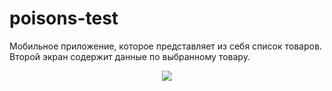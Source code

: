 # poisons-test

Мобильное приложение, которое представляет из себя список товаров. Второй экран содержит данные по выбранному товару.

<div align="center">
  <img src="https://github.com/MikhailUstyantsev/poisons-test/blob/main/SearchDemo.gif"/>
</div>
